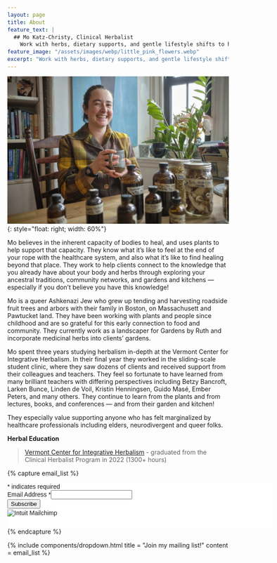 ```yaml
---
layout: page
title: About
feature_text: |
  ## Mo Katz-Christy, Clinical Herbalist
    Work with herbs, dietary supports, and gentle lifestyle shifts to help you meet your health goals.
feature_image: "/assets/images/webp/little_pink_flowers.webp"
excerpt: "Work with herbs, dietary supports, and gentle lifestyle shifts to help you meet your health goals."
---
```


![](/assets/images/webp/mo_has_a_mug.webp){: style="float: right; width: 60%"}

Mo believes in the inherent capacity of bodies to heal, and uses plants to help support that capacity. They know what it’s like to feel at the end of your rope with the healthcare system, and also what it’s like to find healing beyond that place. They work to help clients connect to the knowledge that you already have about your body and herbs through exploring your ancestral traditions, community networks, and gardens and kitchens — especially if you don’t believe you have this knowledge!

Mo is a queer Ashkenazi Jew who grew up tending and harvesting roadside fruit trees and arbors with their family in Boston, on Massachusett and Pawtucket land. They have been working with plants and people since childhood and are so grateful for this early connection to food and community. They currently work as a landscaper for Gardens by Ruth and incorporate medicinal herbs into clients’ gardens.

Mo spent three years studying herbalism in-depth at the Vermont Center for Integrative Herbalism. In their final year they worked in the sliding-scale student clinic, where they saw dozens of clients and received support from their colleagues and teachers. They feel so fortunate to have learned from many brilliant teachers with differing perspectives including Betzy Bancroft, Larken Bunce, Linden de Voil, Kristin Henningsen, Guido Masé, Ember Peters, and many others. They continue to learn from the plants and from lectures, books, and conferences — and from their garden and kitchen!

They especially value supporting anyone who has felt marginalized by healthcare professionals including elders, neurodivergent and queer folks.

**Herbal Education**

> [Vermont Center for Integrative Herbalism](https://vtherbcenter.org/) -
graduated from the Clinical Herbalist Program in 2022 (1300+ hours)

{% capture email_list %}
<div id="mc_embed_shell">
      <link href="//cdn-images.mailchimp.com/embedcode/classic-061523.css" rel="stylesheet" type="text/css">
  <style type="text/css">
        #mc_embed_signup{background:#fff; false;clear:left; font:14px Helvetica,Arial,sans-serif; width: 600px;}
        /* Add your own Mailchimp form style overrides in your site stylesheet or in this style block.
           We recommend moving this block and the preceding CSS link to the HEAD of your HTML file. */
</style>
<div id="mc_embed_signup">
    <form action="https://mokatzchristy.us21.list-manage.com/subscribe/post?u=f6f4d7458837953ad7e8b2777&amp;id=732bdbe79d&amp;f_id=002bf5e6f0" method="post" id="mc-embedded-subscribe-form" name="mc-embedded-subscribe-form" class="validate" target="_blank">
        <div id="mc_embed_signup_scroll">
            <div class="indicates-required"><span class="asterisk">*</span> indicates required</div>
            <div class="mc-field-group"><label for="mce-EMAIL">Email Address <span class="asterisk">*</span></label><input type="email" name="EMAIL" class="required email" id="mce-EMAIL" required="" value=""></div>
<div hidden=""><input type="hidden" name="tags" value="2983221"></div>
        <div id="mce-responses" class="clear foot">
            <div class="response" id="mce-error-response" style="display: none;"></div>
            <div class="response" id="mce-success-response" style="display: none;"></div>
        </div>
    <div aria-hidden="true" style="position: absolute; left: -5000px;">
        /* real people should not fill this in and expect good things - do not remove this or risk form bot signups */
        <input type="text" name="b_f6f4d7458837953ad7e8b2777_732bdbe79d" tabindex="-1" value="">
    </div>
        <div class="optionalParent">
            <div class="clear foot">
                <input type="submit" name="subscribe" id="mc-embedded-subscribe" class="button" value="Subscribe">
                <p style="margin: 0px auto;"><a href="http://eepurl.com/iLoBKs" title="Mailchimp - email marketing made easy and fun"><span style="display: inline-block; background-color: transparent; border-radius: 4px;"><img class="refferal_badge" src="https://digitalasset.intuit.com/render/content/dam/intuit/mc-fe/en_us/images/intuit-mc-rewards-text-dark.svg" alt="Intuit Mailchimp" style="width: 220px; height: 40px; display: flex; padding: 2px 0px; justify-content: center; align-items: center;"></span></a></p>
            </div>
        </div>
    </div>
</form>
</div>
<script type="text/javascript" src="//s3.amazonaws.com/downloads.mailchimp.com/js/mc-validate.js"></script><script type="text/javascript">(function($) {window.fnames = new Array(); window.ftypes = new Array();fnames[0]='EMAIL';ftypes[0]='email';fnames[1]='FNAME';ftypes[1]='text';fnames[2]='LNAME';ftypes[2]='text';fnames[3]='ADDRESS';ftypes[3]='address';fnames[4]='PHONE';ftypes[4]='phone';fnames[5]='BIRTHDAY';ftypes[5]='birthday';}(jQuery));var $mcj = jQuery.noConflict(true);</script></div>
{% endcapture %}

{% include components/dropdown.html
  title = "Join my mailing list!"
  content = email_list
%}
